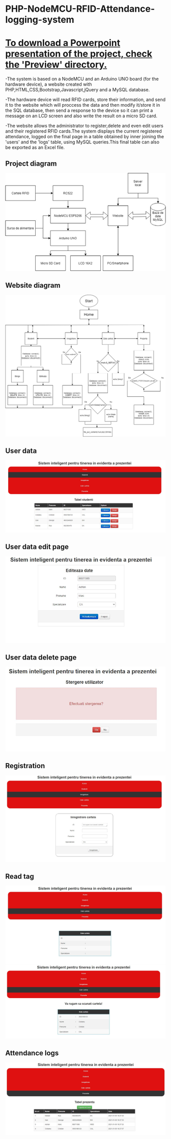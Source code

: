 # PHP-NodeMCU-RFID-Attendance-logging-system
<a href="https://github.com/chrisssCurry/IoT-RFID-Attendance-logging-system/tree/main/Preview"><h1>To download a Powerpoint presentation of the project, check the 'Preview' directory.</h1></a>

-The system is based on a NodeMCU and an Arduino UNO board (for the hardware device), a website created with PHP,HTML,CSS,Bootstrap,Javascript,jQuery and a MySQL database.

-The hardware device will read RFID cards, store their information, and send it to the website which will proccess the data and then modify it/store it in the SQL database, then send a response to the device so it can print a message on an LCD screen and also write the result on a micro SD card.

-The website allows the administrator to register,delete and even edit users and their registered RFID cards.The system displays the current registered attendance, logged on the final page in a table obtained by inner joining the 'users' and the 'logs' table, using MySQL queries.This final table can also be exported as an Excel file.

<h2>Project diagram</h2>
<img src="Preview/bloc.jpg">
<h2>Website diagram</h2>
<img src="Preview/site.jpg">
<h2>User data</h2>
<img src="Preview/studenti.JPG">
<h2>User data edit page</h2>
<img src="Preview/edit.JPG">
<h2>User data delete page</h2>
<img src="Preview/delete.JPG">
<h2>Registration</h2>
<img src="Preview/inregistrare.JPG">
<h2>Read tag</h2>
<img src="Preview/date cartela.JPG">
<img src="Preview/date.JPG">
<h2>Attendance logs</h2>
<img src="Preview/prezenta.JPG">
